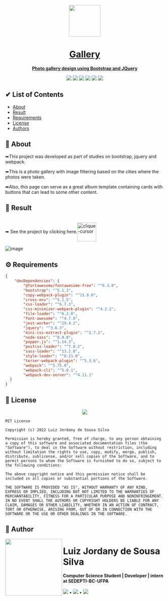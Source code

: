 
<div align="center">

  <a href="https://ojordany.github.io/gallery/"><img width="100px" src="https://user-images.githubusercontent.com/84668196/218897677-3e0cd267-34e1-48a8-bb91-b52d22470080.png">

  <h1>Gallery</h1>
  
  <strong>Photo gallery design using Bootstrap and JQuery</strong>
  
  <a href="https://github.com/oJordany/gallery/"><img src="https://img.shields.io/github/license/ojordany/gallery?style=social"></a>
  <a href="https://github.com/oJordany/gallery/"><img src="https://img.shields.io/github/stars/ojordany/gallery?style=social"/></a>
  <a href="https://github.com/oJordany/gallery/"><img src="https://img.shields.io/github/forks/ojordany/gallery?style=social"/></a>
  <a href="https://github.com/oJordany/gallery/"><img src="https://img.shields.io/github/issues/ojordany/gallery?style=social"/></a>
  <a href="https://github.com/oJordany/gallery/"><img src="https://img.shields.io/github/repo-size/ojordany/gallery?style=social"/></a>
  <a href="https://github.com/oJordany/gallery/"><img src="https://img.shields.io/github/commit-activity/w/ojordany/gallery?style=social"/></a>
</div>

<h2></h2>
<h2>&#x2714 List of Contents</h2>
<ul type="pointer">
  <li><a href="#about">About</a></li>
  <li><a href="#result">Result</a></li>
  <li><a href="#requirements">Requirements</a></li>
  <li><a href="#license">License</a></li>
  <li><a href="#authors">Authors</a></li>
</ul>

<h2></h2>
<h2><a name="about">&#x1F4D6 About</a></h2>
<p>➥This project was developed as part of studies on bootstrap, jquery and webpack.</p>
<p>➥This is a photo gallery with image filtering based on the cities where the photos were taken.</p>
<p>➥Also, this page can serve as a great album template containing cards with buttons that can lead to some other content.</p>

<h2></h2>
<h2><a name="result">&#x1F50E Result</a></h2>
<span><br/>➥ See the project by clicking here.<a href="https://ojordany.github.io/gallery/" alt='next'><img align="center"src="https://cdn.discordapp.com/attachments/897609680073941012/963207775045971988/pngwing-edit.png" alt="clique-cursor" width="60px"></a></span>

![image](https://user-images.githubusercontent.com/84668196/218894487-80a84360-d95b-42d7-9074-6b9409675657.png)

<h2></h2>
<h2><a name="requirements">&#x2699 Requirements</a></h2>

~~~json
{
    "devDependencies": {
        "@fortawesome/fontawesome-free": "^6.3.0",
        "bootstrap": "^5.1.3",
        "copy-webpack-plugin": "^11.0.0",
        "cross-env": "^5.1.5",
        "css-loader": "^6.7.3",
        "css-minimizer-webpack-plugin": "^4.2.2",
        "file-loader": "^6.2.0",
        "font-awesome": "^4.7.0",
        "jest-worker": "^29.4.2",
        "jquery": "^3.6.3",
        "mini-css-extract-plugin": "^2.7.2",
        "node-sass": "^8.0.0",
        "popper.js": "^1.14.3",
        "postcss-loader": "^7.0.2",
        "sass-loader": "^13.2.0",
        "style-loader": "^0.21.0",
        "terser-webpack-plugin": "^5.3.6",
        "webpack": "^5.75.0",
        "webpack-cli": "^5.0.1",
        "webpack-dev-server": "^4.11.1"
  }
}
~~~

<h2></h2>
<h2><a name="license">&#x1F4DC License</a></h2>

<div align="center"><a href="https://github.com/oJordany/gallery/"><img src="https://img.shields.io/github/license/ojordany/gallery?style=social"></a></div>

~~~
MIT License

Copyright (c) 2022 Luiz Jordany de Sousa Silva

Permission is hereby granted, free of charge, to any person obtaining a copy of this software and associated documentation files (the "Software"), to deal in the Software without restriction, including without limitation the rights to use, copy, modify, merge, publish, distribute, sublicense, and/or sell copies of the Software, and to permit persons to whom the Software is furnished to do so, subject to the following conditions:

The above copyright notice and this permission notice shall be included in all copies or substantial portions of the Software.

THE SOFTWARE IS PROVIDED "AS IS", WITHOUT WARRANTY OF ANY KIND, EXPRESS OR IMPLIED, INCLUDING BUT NOT LIMITED TO THE WARRANTIES OF MERCHANTABILITY, FITNESS FOR A PARTICULAR PURPOSE AND NONINFRINGEMENT. IN NO EVENT SHALL THE AUTHORS OR COPYRIGHT HOLDERS BE LIABLE FOR ANY CLAIM, DAMAGES OR OTHER LIABILITY, WHETHER IN AN ACTION OF CONTRACT, TORT OR OTHERWISE, ARISING FROM, OUT OF OR IN CONNECTION WITH THE SOFTWARE OR THE USE OR OTHER DEALINGS IN THE SOFTWARE.
~~~

<h2></h2>
<h2><a name="authors">&#x1F465 Author</a></h2>
<!-- Jordany's Profile-->
<a href="https://github.com/oJordany/estanteVirtual"><img src="https://user-images.githubusercontent.com/84668196/178501845-e4b3b3a0-02e4-46ff-8447-ddf8e0a962e7.png" width="180px" height="180px" align="left"></a> 
<h1>Luiz Jordany de Sousa Silva</h1>
<strong>Computer Science Student | Developer | intern at SEDEPTI-BC-UFPA</strong>
<br/><br/>
<a href="https://instagram.com/ojordany/" target="_blank"><img src="https://img.shields.io/badge/-Instagram-%23E4405F?style=for-the-badge&logo=instagram&logoColor=white" target="_blank"></a>
•
<a href = "mailto:jordanyluiz@gmail.com"><img src="https://img.shields.io/badge/-Gmail-%23333?style=for-the-badge&logo=gmail&logoColor=white" target="_blank"></a>
•
<a href="https://www.linkedin.com/in/luiz-silva-759a491b9" target="_blank"><img src="https://img.shields.io/badge/-LinkedIn-%230077B5?style=for-the-badge&logo=linkedin&logoColor=white" target="_blank"></a>
  
<br/><br/><br/>
